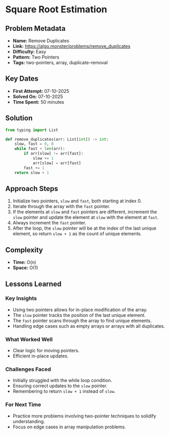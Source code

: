 # Square Root Estimation

## Problem Metadata
- **Name:** Remove Duplicates
- **Link:** https://algo.monster/problems/remove_duplicates
- **Difficulty:** Easy
- **Pattern:** Two Pointers
- **Tags:** two-pointers, array, duplicate-removal

## Key Dates
- **First Attempt:** 07-10-2025
- **Solved On:** 07-10-2025
- **Time Spent:** 50 minutes

## Solution
```python
from typing import List

def remove_duplicates(arr: List[int]) -> int:
    slow, fast = 0, 0
    while fast < len(arr):
        if arr[slow] != arr[fast]:
            slow += 1
            arr[slow] = arr[fast]
        fast += 1
    return slow + 1
```

## Approach Steps
1. Initialize two pointers, `slow` and `fast`, both starting at index 0.
2. Iterate through the array with the `fast` pointer.
3. If the elements at `slow` and `fast` pointers are different, increment the `slow` pointer and update the element at `slow` with the element at `fast`.
4. Always increment the `fast` pointer.
5. After the loop, the `slow` pointer will be at the index of the last unique element, so return `slow + 1` as the count of unique elements.

## Complexity
- **Time:** O(n)
- **Space:** O(1)

## Lessons Learned
### Key Insights
- Using two pointers allows for in-place modification of the array.
- The `slow` pointer tracks the position of the last unique element.
- The `fast` pointer scans through the array to find unique elements.
- Handling edge cases such as empty arrays or arrays with all duplicates.

### What Worked Well
- Clear logic for moving pointers.
- Efficient in-place updates.

### Challenges Faced
- Initially struggled with the while loop condition.
- Ensuring correct updates to the `slow` pointer.
- Remembering to return `slow + 1` instead of `slow`.

### For Next Time
- Practice more problems involving two-pointer techniques to solidify understanding.
- Focus on edge cases in array manipulation problems.
